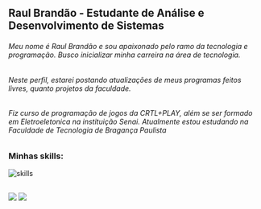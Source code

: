 ## Raul Brandão - Estudante de Análise e Desenvolvimento de Sistemas

###### Meu nome é Raul Brandão e sou apaixonado pelo ramo da tecnologia e programação. Busco inicializar minha carreira na área de tecnologia.
###### Neste perfil, estarei postando atualizações de meus programas feitos livres, quanto projetos da faculdade.
###### Fiz curso de programação de jogos da CRTL+PLAY, além se ser formado em Eletroeletonica na instituição Senai. Atualmente estou estudando na Faculdade de Tecnologia de Bragança Paulista

### Minhas skills:

![skills](https://skillicons.dev/icons?i=java,html,css,js)

 ##
 
<div> 
  <a href="https://www.instagram.com/raulju01/" target="_blank"><img src="https://img.shields.io/badge/-Instagram-%23E4405F?style=for-the-badge&logo=instagram&logoColor=white" target="_blank"></a>
  <a href="https://www.linkedin.com/in/raul-julio-6ab9b4288/"><img src="https://img.shields.io/badge/-LinkedIn-%230077B5?style=for-the-badge&logo=linkedin&logoColor=white" target="_blank"></a> 
</div>
